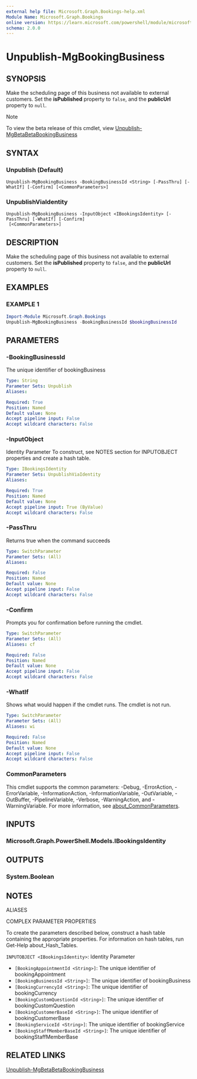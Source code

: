 ```yaml
---
external help file: Microsoft.Graph.Bookings-help.xml
Module Name: Microsoft.Graph.Bookings
online version: https://learn.microsoft.com/powershell/module/microsoft.graph.bookings/unpublish-mgbookingbusiness
schema: 2.0.0
---
```


# Unpublish-MgBookingBusiness

## SYNOPSIS
Make the scheduling page of this business not available to external customers.
Set the **isPublished** property to `false`, and the **publicUrl** property to `null`.

> [!NOTE]
> To view the beta release of this cmdlet, view [Unpublish-MgBetaBetaBookingBusiness](/powershell/module/Microsoft.Graph.Beta.Bookings/Unpublish-MgBetaBookingBusiness?view=graph-powershell-beta)

## SYNTAX

### Unpublish (Default)
```
Unpublish-MgBookingBusiness -BookingBusinessId <String> [-PassThru] [-WhatIf] [-Confirm] [<CommonParameters>]
```

### UnpublishViaIdentity
```
Unpublish-MgBookingBusiness -InputObject <IBookingsIdentity> [-PassThru] [-WhatIf] [-Confirm]
 [<CommonParameters>]
```

## DESCRIPTION
Make the scheduling page of this business not available to external customers.
Set the **isPublished** property to `false`, and the **publicUrl** property to `null`.

## EXAMPLES

### EXAMPLE 1
```powershell
Import-Module Microsoft.Graph.Bookings
Unpublish-MgBookingBusiness -BookingBusinessId $bookingBusinessId
```

## PARAMETERS

### -BookingBusinessId
The unique identifier of bookingBusiness

```yaml
Type: String
Parameter Sets: Unpublish
Aliases:

Required: True
Position: Named
Default value: None
Accept pipeline input: False
Accept wildcard characters: False
```

### -InputObject
Identity Parameter
To construct, see NOTES section for INPUTOBJECT properties and create a hash table.

```yaml
Type: IBookingsIdentity
Parameter Sets: UnpublishViaIdentity
Aliases:

Required: True
Position: Named
Default value: None
Accept pipeline input: True (ByValue)
Accept wildcard characters: False
```

### -PassThru
Returns true when the command succeeds

```yaml
Type: SwitchParameter
Parameter Sets: (All)
Aliases:

Required: False
Position: Named
Default value: None
Accept pipeline input: False
Accept wildcard characters: False
```

### -Confirm
Prompts you for confirmation before running the cmdlet.

```yaml
Type: SwitchParameter
Parameter Sets: (All)
Aliases: cf

Required: False
Position: Named
Default value: None
Accept pipeline input: False
Accept wildcard characters: False
```

### -WhatIf
Shows what would happen if the cmdlet runs.
The cmdlet is not run.

```yaml
Type: SwitchParameter
Parameter Sets: (All)
Aliases: wi

Required: False
Position: Named
Default value: None
Accept pipeline input: False
Accept wildcard characters: False
```

### CommonParameters
This cmdlet supports the common parameters: -Debug, -ErrorAction, -ErrorVariable, -InformationAction, -InformationVariable, -OutVariable, -OutBuffer, -PipelineVariable, -Verbose, -WarningAction, and -WarningVariable. For more information, see [about_CommonParameters](http://go.microsoft.com/fwlink/?LinkID=113216).

## INPUTS

### Microsoft.Graph.PowerShell.Models.IBookingsIdentity
## OUTPUTS

### System.Boolean
## NOTES

ALIASES

COMPLEX PARAMETER PROPERTIES

To create the parameters described below, construct a hash table containing the appropriate properties. For information on hash tables, run Get-Help about_Hash_Tables.


`INPUTOBJECT <IBookingsIdentity>`: Identity Parameter
  - `[BookingAppointmentId <String>]`: The unique identifier of bookingAppointment
  - `[BookingBusinessId <String>]`: The unique identifier of bookingBusiness
  - `[BookingCurrencyId <String>]`: The unique identifier of bookingCurrency
  - `[BookingCustomQuestionId <String>]`: The unique identifier of bookingCustomQuestion
  - `[BookingCustomerBaseId <String>]`: The unique identifier of bookingCustomerBase
  - `[BookingServiceId <String>]`: The unique identifier of bookingService
  - `[BookingStaffMemberBaseId <String>]`: The unique identifier of bookingStaffMemberBase

## RELATED LINKS
[Unpublish-MgBetaBetaBookingBusiness](/powershell/module/Microsoft.Graph.Beta.Bookings/Unpublish-MgBetaBookingBusiness?view=graph-powershell-beta)
